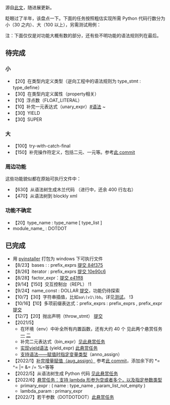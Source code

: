 源自[此文](https://zhuanlan.zhihu.com/p/176769490)，随进展更新。

眨眼过了半年，该盘点一下。下面的任务按照粗估实现所需 Python 代码行数分为小（30 之内）、大（100 以上），另需测试用例：

注：下面仅仅是对功能大概有数的部分，还有些不明功能的语法规则列在最后。

## 待完成

### 小

- 【20】在类型内定义类型（逆向工程中的语法规则为 type_stmt : type_define）
- 【30】在类型内定义属性（property相关）
- 【10】浮点数（FLOAT_LITERAL）
- 【10】补完一元表达式（unary_expr）[#语法](https://gitee.com/MulanRevive/mulan-rework/issues/I23FKW) ~
- 【30】YIELD
- 【30】SUPER

### 大

- 【100】try-with-catch-final
- 【150】补完操作符定义，包括二元、一元等。参考[此 commit](https://gitee.com/MulanRevive/mulan-rework/commit/3a51c099c7eae21c2aff52076526759a7a5c264e)

### 周边功能

这些功能貌似都在原始可执行文件中：
- 【630】从语法树生成木兰代码 （进行中，还余 400 行左右）
- 【470】从语法树到 blockly xml

### 功能不确定

- 【20】type_name : type_name [ type_list ]
- module_name_ : DOTDOT

## 已完成

- 用 [pyinstaller](https://pyinstaller.readthedocs.io/en/stable/index.html) 打包为 windows 下可执行文件
- 【8/23】bases : : prefix_exprs [提交 84f375](https://gitee.com/MulanRevive/mulan-rework/commit/84f3752aa70c8ffb444edc62a0227d3e099a92c7)
- 【8/26】iterator : prefix_exprs [提交 10e90c6](https://gitee.com/MulanRevive/mulan-rework/commit/10e90c65e1377075ea5dce655c50b626a7d27dfe)
- 【8/28】factor_expr：[提交 e41ff8](https://gitee.com/MulanRevive/mulan-rework/commit/e41ff8c84b09d01ff8d334eb4664fd902294baca)
- 【9/14】【150】交互控制台（REPL） !1 
- 【9/24】name_const : DOLLAR [提交](https://gitee.com/MulanRevive/mulan-rework/commit/cca8343e088a200558ccabda0274a383bbdf33ea)，功能仍待探索
- 【10/7】【30】字符串插值，比如`aa\(v1\)bb`。详见[测试](https://gitee.com/MulanRevive/mulan-rework/commit/f3fd423fecbababb31a6ebec18e4efaad3217529)。 !3 
- 【10/16】【10】多项前缀表达式：prefix_exprs : prefix_exprs , prefix_expr [提交](https://gitee.com/MulanRevive/mulan-rework/commit/f9a9f20b956d232821021e474576fcdec8149877)
- 【12/7】【20】抛出声明（throw_stmt） [提交](https://gitee.com/MulanRevive/mulan-rework/commit/dbd9d8832cd7a3664ba4896b52586f2896a1e654)
- 【2021/5】 
  - 在环境（env）中补全所有内置函数，还有大约 40 个 见此两个悬赏任务 [一](https://gitee.com/MulanRevive/mulan-rework/issues/I3QHXU?from=project-issue) [二](https://gitee.com/MulanRevive/mulan-rework/issues/I3QHKV?from=project-issue)
  - 补完二元表达式（bin_expr）[见此悬赏任务](https://gitee.com/MulanRevive/mulan-rework/issues/I3RQ0A?from=project-issue)
  - [实现yield语法](https://gitee.com/MulanRevive/mulan-rework/pulls/21) (yield_expr) [此悬赏任务](https://gitee.com/MulanRevive/mulan-rework/issues/I3SNP3?from=project-issue)
  - [支持语法——赋值时指定变量类型](https://gitee.com/MulanRevive/mulan-rework/issues/I3RQ0C?from=project-issue)（anno_assign）
- 【2022/1】[补完增量赋值（aug_assign）](https://gitee.com/MulanRevive/mulan-rework/issues/I3RQ0B?from=project-issue) 参考[此 commit](https://gitee.com/MulanRevive/mulan-rework/commit/c12403b68dea65767c30e8cdc16e035acee45941)，添加余下的 *= ^= |= &= /= %=等等
- 【2022/5】从语法树生成 Python 代码 [见此悬赏任务](https://gitee.com/MulanRevive/mulan-rework/issues/I3QIEL?from=project-issue)
- 【2022/6】[悬赏任务：支持 lambda 形参为空或者多个，以及指定参数类型 ](https://gitee.com/MulanRevive/mulan-rework/issues/I3TIKJ?from=project-issue)
  - primary_expr : ( name : type_name , param_list_not_empty )
  - lambda_param : primary_expr 
- 【2022/7】若干参数（DOTDOTDOT）[此悬赏任务](https://gitee.com/MulanRevive/mulan-rework/issues/I5F7KI?from=project-issue)